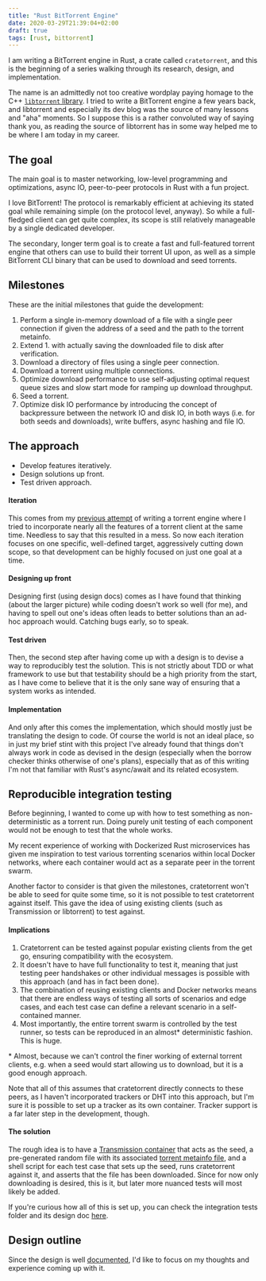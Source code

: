 ```yaml
---
title: "Rust BitTorrent Engine"
date: 2020-03-29T21:39:04+02:00
draft: true
tags: [rust, bittorrent]
---
```


I am writing a BitTorrent engine in Rust, a crate called `cratetorrent`, and
  this is the beginning of a series walking through its research, design, and
  implementation.

<!--more-->

The name is an admittedly not too creative wordplay paying homage to the C++
[`libtorrent` library](https://github.com/arvidn/libtorrent). I tried to write a
BitTorrent engine a few years back, and libtorrent and especially its dev blog
was the source of many lessons and "aha" moments. So I suppose this is a rather
convoluted way of saying thank you, as reading the source of libtorrent has in
some way helped me to be where I am today in my career.  <!--more-->

<!--outline:-->
<!--- intro: what, why, and how-->
<!--- philosophy: well testable, design first, then test, and finally the-->
<!--implementation-->
<!--- approach, set out milestones-->
<!--- write about pre-milestone steps (step and design set up)-->
<!--- detail first milestone-->


## The goal

The main goal is to master networking, low-level programming and optimizations,
async IO, peer-to-peer protocols in Rust with a fun project.

I love BitTorrent! The protocol is remarkably efficient at
  achieving its stated goal while remaining simple (on the protocol level,
  anyway).  So while a full-fledged client can get quite complex, its scope is
  still relatively manageable by a single dedicated developer.

The secondary, longer term goal is to create a fast and full-featured torrent
engine that others can use to build their torrent UI upon, as well as a simple
BitTorrent CLI binary that can be used to download and seed torrents.

## Milestones

These are the initial milestones that guide the development:

1. Perform a single in-memory download of a file with a single peer connection
   if given the address of a seed and the path to the torrent metainfo.
2. Extend 1. with actually saving the downloaded file to disk after
   verification.
3. Download a directory of files using a single peer connection.
4. Download a torrent using multiple connections.
5. Optimize download performance to use self-adjusting optimal request queue
   sizes and slow start mode for ramping up download throughput.
6. Seed a torrent.
7. Optimize disk IO performance by introducing the concept of backpressure
   between the network IO and disk IO, in both ways (i.e. for both seeds and
   downloads), write buffers, async hashing and file IO.


## The approach

- Develop features iteratively.
- Design solutions up front.
- Test driven approach.

#### Iteration
This comes from my [previous
attempt](https://github.com/mandreyel/tide) of writing a torrent engine where I
tried to incorporate nearly all the features of a torrent client at the same
time. Needless to say that this resulted in a mess.
So now each iteration focuses on one specific, well-defined target, aggressively
cutting down scope, so that development can be highly focused on just one goal
at a time.

#### Designing up front
Designing first (using design docs) comes as I have found that thinking (about
the larger picture) while coding doesn't work so well (for me), and having to
spell out one's ideas often leads to better solutions than an ad-hoc approach
would. Catching bugs early, so to speak.

#### Test driven
Then, the second step after having come up with a design is to devise a way to
reproducibly test the solution. This is not strictly about TDD or what framework
to use but that testability should be a high priority from the start, as I have
come to believe that it is the only sane way of ensuring that a system works as
intended.

#### Implementation
And only after this comes the implementation, which should mostly just be
translating the design to code. Of course the world is not an ideal place, so in
just my brief stint with this project I've already found that things don't
always work in code as devised in the design (especially when the borrow checker
thinks otherwise of one's plans), especially that as of this writing I'm not
that familiar with Rust's async/await and its related ecosystem.


## Reproducible integration testing

Before beginning, I wanted to come up with how to test something as
non-deterministic as a torrent run. Doing purely unit testing of each component
would not be enough to test that the whole works.

My recent experience of working with Dockerized Rust microservices has given me
inspiration to test various torrenting scenarios within local Docker networks,
where each container would act as a separate peer in the torrent swarm.

Another factor to consider is that given the milestones, cratetorrent won't be
able to seed for quite some time, so it is not possible to test cratetorrent
against itself. This gave the idea of using existing clients (such as
Transmission or libtorrent) to test against.

#### Implications

1. Cratetorrent can be tested against popular existing clients from the get go,
   ensuring compatibility with the ecosystem.
2. It doesn't have to have full functionality to test it, meaning that just
   testing peer handshakes or other individual messages is possible with this
   approach (and has in fact been done).
3. The combination of reusing existing clients and Docker networks means that
   there are endless ways of testing all sorts of scenarios and edge cases, and
   each test case can define a relevant scenario in a self-contained manner.
4. Most importantly, the entire torrent swarm is controlled by the test runner,
   so tests can be reproduced in an almost* deterministic fashion. This is huge.

\* Almost, because we can't control the finer working of external torrent
clients, e.g. when a seed would start allowing us to download, but it is a
good enough approach.

Note that all of this assumes that cratetorrent directly connects to these
peers, as I haven't incorporated trackers or DHT into this approach, but I'm
sure it is possible to set up a tracker as its own container. Tracker support is
a far later step in the development, though.

#### The solution

The rough idea is to have a [Transmission
container](https://hub.docker.com/r/linuxserver/transmission/) that acts as the
seed, a pre-generated random file with its associated [torrent metainfo
file](https://en.wikipedia.org/wiki/Torrent_file), and a shell script for each
test case that sets up the seed, runs cratetorrent against it, and asserts that
the file has been downloaded. Since for now only downloading is desired, this is
it, but later more nuanced tests will most likely be added.

If you're curious how all of this is set up, you can check the integration
tests folder and its design doc
[here](https://github.com/mandreyel/cratetorrent/tree/master/tests).

## Design outline

Since the design is well
[documented](https://github.com/mandreyel/cratetorrent/blob/master/DESIGN.md),
I'd like to focus on my thoughts and experience coming up with it.
